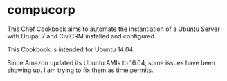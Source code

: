 # compucorp

This Chef Cookbook aims to automate the instantiation of a 
Ubuntu Server with Drupal 7 and CiviCRM installed and configured.

This Cookbook is intended for Ubuntu 14.04. 

Since Amazon updated its Ubuntu AMIs to 16.04, some issues have 
been showing up. I am trying to fix them as time permits. 

